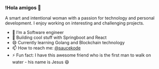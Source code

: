 ### !Hola amigos 👋

A smart and intentional woman with a passion for technology and personal development. I enjoy working on interesting and challenging projects. 

- 🔭 I’m a Software engineer
- 🌱 Building cool stuff with Springboot and React
- 😄 Currently learning Golang and Blockchain technology
- 📫 How to reach me: [@saucekode](https://www.twitter.com/_saucekode)
- ⚡ Fun fact: I have this awesome friend who is the first man to walk on water - his name is Jesus 😄


